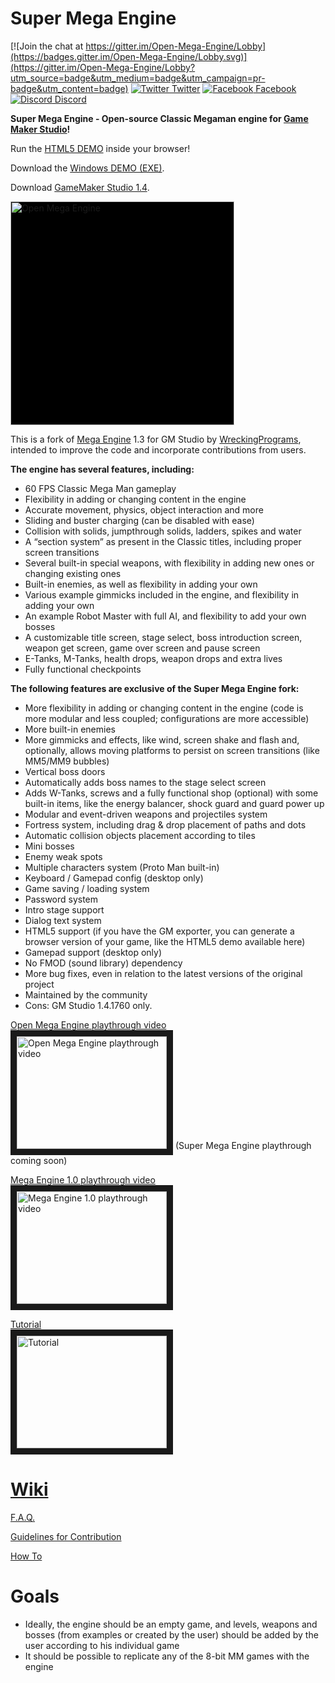 # Super Mega Engine

[![Join the chat at https://gitter.im/Open-Mega-Engine/Lobby](https://badges.gitter.im/Open-Mega-Engine/Lobby.svg)](https://gitter.im/Open-Mega-Engine/Lobby?utm_source=badge&utm_medium=badge&utm_campaign=pr-badge&utm_content=badge) [![Twitter]( http://i.imgur.com/tXSoThF.png) Twitter](https://twitter.com/netfighters) [![Facebook]( http://i.imgur.com/P3YfQoD.png) Facebook](https://www.facebook.com/Super-Mega-Engine-1864987877046420/) [![Discord](https://discordapp.com/assets/07dca80a102d4149e9736d4b162cff6f.ico) Discord](https://discord.gg/P2webCE)


**Super Mega Engine - Open-source Classic Megaman engine for [Game Maker Studio](https://www.yoyogames.com/get)!**

Run the [HTML5 DEMO](https://rawgit.com/rafaelcp/Open-Mega-Engine/master/demo/index.html) inside your browser!

Download the [Windows DEMO (EXE)](https://github.com/rafaelcp/Super-Mega-Engine/releases/download/v1.5/Windows.Binary.Demo.exe.zip).

Download [GameMaker Studio 1.4](https://www.yoyogames.com/get). 

<img src="https://github.com/rafaelcp/Open-Mega-Engine/blob/master/sprites/images/sprLogo_0.png?raw=true" width="358" alt="Open Mega Engine" title="Open Mega Engine"  style="background-color: black">

This is a fork of [Mega Engine](http://sprites-inc.co.uk/showthread.php?tid=1648) 1.3 for GM Studio by [WreckingPrograms](https://twitter.com/WreckingProg), intended to improve the code and incorporate contributions from users.

**The engine has several features, including:**

- 60 FPS Classic Mega Man gameplay
- Flexibility in adding or changing content in the engine
- Accurate movement, physics, object interaction and more
- Sliding and buster charging (can be disabled with ease)
- Collision with solids, jumpthrough solids, ladders, spikes and water
- A “section system” as present in the Classic titles, including proper screen transitions
- Several built-in special weapons, with flexibility in adding new ones or changing existing ones
- Built-in enemies, as well as flexibility in adding your own
- Various example gimmicks included in the engine, and flexibility in adding your own
- An example Robot Master with full AI, and flexibility to add your own bosses
- A customizable title screen, stage select, boss introduction screen, weapon get screen, game over screen and pause screen
- E-Tanks, M-Tanks, health drops, weapon drops and extra lives
- Fully functional checkpoints

**The following features are exclusive of the Super Mega Engine fork:**

- More flexibility in adding or changing content in the engine (code is more modular and less coupled; configurations are more accessible)
- More built-in enemies
- More gimmicks and effects, like wind, screen shake and flash and, optionally, allows moving platforms to persist on screen transitions (like MM5/MM9 bubbles)
- Vertical boss doors
- Automatically adds boss names to the stage select screen
- Adds W-Tanks, screws and a fully functional shop (optional) with some built-in items, like the energy balancer, shock guard and guard power up
- Modular and event-driven weapons and projectiles system
- Fortress system, including drag & drop placement of paths and dots
- Automatic collision objects placement according to tiles
- Mini bosses
- Enemy weak spots
- Multiple characters system (Proto Man built-in)
- Keyboard / Gamepad config (desktop only)
- Game saving / loading system
- Password system
- Intro stage support
- Dialog text system
- HTML5 support (if you have the GM exporter, you can generate a browser version of your game, like the HTML5 demo available here)
- Gamepad support (desktop only)
- No FMOD (sound library) dependency
- More bug fixes, even in relation to the latest versions of the original project
- Maintained by the community
- Cons: GM Studio 1.4.1760 only.

<a href="https://www.youtube.com/watch?v=cGZtF46oGJ8" target="_blank">Open Mega Engine playthrough video<br><img src="https://img.youtube.com/vi/cGZtF46oGJ8/0.jpg" 
alt="Open Mega Engine playthrough video" title="Open Mega Engine playthrough video" width="240" height="180" border="10" /></a>
(Super Mega Engine playthrough coming soon)

<a href="https://www.youtube.com/watch?v=LmcvNggdHew" target="_blank">Mega Engine 1.0 playthrough video<br><img src="https://img.youtube.com/vi/LmcvNggdHew/0.jpg" 
alt="Mega Engine 1.0 playthrough video" title="Mega Engine 1.0 playthrough video" width="240" height="180" border="10" /></a>

<a href="https://www.youtube.com/playlist?list=PLZWFosEIaQq13eVkura_XwdqkgZtLEr2D" target="_blank">Tutorial<br><img src="https://img.youtube.com/vi/LT12qZz1PpM/0.jpg" 
alt="Tutorial" title="Tutorial" width="240" height="180" border="10" /></a>

# [Wiki](https://github.com/rafaelcp/Open-Mega-Engine/wiki)

[F.A.Q.](https://github.com/rafaelcp/Open-Mega-Engine/wiki/F.A.Q.) 

[Guidelines for Contribution](https://github.com/rafaelcp/Open-Mega-Engine/wiki/Guidelines-for-Contribution)

[How To](https://github.com/rafaelcp/Open-Mega-Engine/wiki/How-To)

# Goals
- Ideally, the engine should be an empty game, and levels, weapons and bosses (from examples or created by the user) should be added by the user according to his individual game 
- It should be possible to replicate any of the 8-bit MM games with the engine
